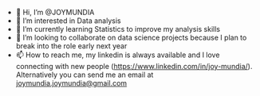 - 👋 Hi, I’m @JOYMUNDIA
- 👀 I’m interested in Data analysis
- 🌱 I’m currently learning Statistics to improve my analysis skills
- 💞️ I’m looking to collaborate on data science projects because I plan to break into the role early next year
- 📫 How to reach me, my linkedin is always available and I love connecting with new people (https://www.linkedin.com/in/joy-mundia/). Alternatively you can send me an email at joymundia.joymundia@gmail.com

<!---
JOYMUNDIA/JOYMUNDIA is a ✨ special ✨ repository because its `README.md` (this file) appears on your GitHub profile.
You can click the Preview link to take a look at your changes.
--->
